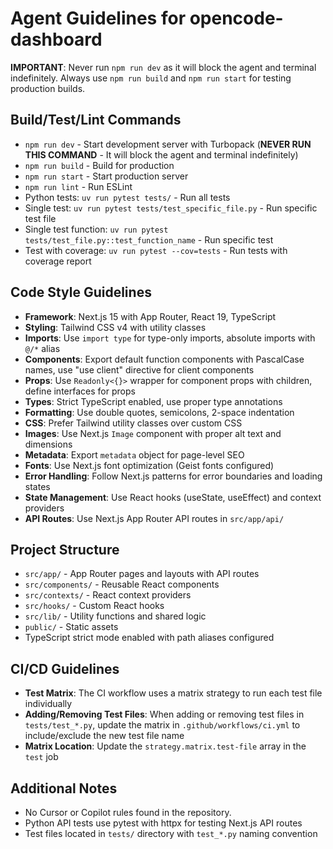 # Agent Guidelines for opencode-dashboard

**IMPORTANT**: Never run `npm run dev` as it will block the agent and terminal indefinitely. Always use `npm run build` and `npm run start` for testing production builds.

## Build/Test/Lint Commands
- `npm run dev` - Start development server with Turbopack (**NEVER RUN THIS COMMAND** - It will block the agent and terminal indefinitely)
- `npm run build` - Build for production
- `npm run start` - Start production server
- `npm run lint` - Run ESLint
- Python tests: `uv run pytest tests/` - Run all tests
- Single test: `uv run pytest tests/test_specific_file.py` - Run specific test file
- Single test function: `uv run pytest tests/test_file.py::test_function_name` - Run specific test
- Test with coverage: `uv run pytest --cov=tests` - Run tests with coverage report

## Code Style Guidelines
- **Framework**: Next.js 15 with App Router, React 19, TypeScript
- **Styling**: Tailwind CSS v4 with utility classes
- **Imports**: Use `import type` for type-only imports, absolute imports with `@/*` alias
- **Components**: Export default function components with PascalCase names, use "use client" directive for client components
- **Props**: Use `Readonly<{}>` wrapper for component props with children, define interfaces for props
- **Types**: Strict TypeScript enabled, use proper type annotations
- **Formatting**: Use double quotes, semicolons, 2-space indentation
- **CSS**: Prefer Tailwind utility classes over custom CSS
- **Images**: Use Next.js `Image` component with proper alt text and dimensions
- **Metadata**: Export `metadata` object for page-level SEO
- **Fonts**: Use Next.js font optimization (Geist fonts configured)
- **Error Handling**: Follow Next.js patterns for error boundaries and loading states
- **State Management**: Use React hooks (useState, useEffect) and context providers
- **API Routes**: Use Next.js App Router API routes in `src/app/api/`

## Project Structure
- `src/app/` - App Router pages and layouts with API routes
- `src/components/` - Reusable React components
- `src/contexts/` - React context providers
- `src/hooks/` - Custom React hooks
- `src/lib/` - Utility functions and shared logic
- `public/` - Static assets
- TypeScript strict mode enabled with path aliases configured

## CI/CD Guidelines
- **Test Matrix**: The CI workflow uses a matrix strategy to run each test file individually
- **Adding/Removing Test Files**: When adding or removing test files in `tests/test_*.py`, update the matrix in `.github/workflows/ci.yml` to include/exclude the new test file name
- **Matrix Location**: Update the `strategy.matrix.test-file` array in the `test` job

## Additional Notes
- No Cursor or Copilot rules found in the repository.
- Python API tests use pytest with httpx for testing Next.js API routes
- Test files located in `tests/` directory with `test_*.py` naming convention
